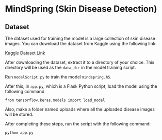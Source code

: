 # MindSpring (Skin Disease Detection)

## Dataset

The dataset used for training the model is a large collection of skin disease images. You can download the dataset from Kaggle using the following link:

[Kaggle Dataset Link](https://www.kaggle.com/datasets/ismailpromus/skin-diseases-image-dataset)

After downloading the dataset, extract it to a directory of your choice. This directory will be used as the `data_dir` in the model training script.

Run `modelScript.py` to train the model `mindspring.h5`.

After this, in `app.py`, which is a Flask Python script, load the model using the following command:

```
from tensorflow.keras.models import load_model
```

Also, make a folder named uploads where all the uploaded disease images will be stored. 

After completing these steps, run the script with the following command:

```
python app.py
```
